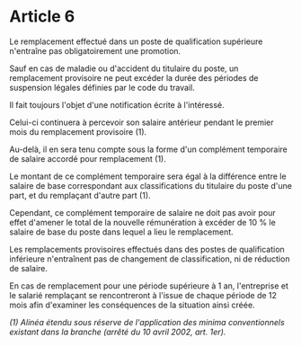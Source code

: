 # Article 6

Le remplacement effectué dans un poste de qualification supérieure n'entraîne pas obligatoirement une promotion.

Sauf en cas de maladie ou d'accident du titulaire du poste, un remplacement provisoire ne peut excéder la durée des périodes de suspension légales définies par le code du travail.

Il fait toujours l'objet d'une notification écrite à l'intéressé.

Celui-ci continuera à percevoir son salaire antérieur pendant le premier mois du remplacement provisoire (1).

Au-delà, il en sera tenu compte sous la forme d'un complément temporaire de salaire accordé pour remplacement (1).

Le montant de ce complément temporaire sera égal à la différence entre le salaire de base correspondant aux classifications du titulaire du poste d'une part, et du remplaçant d'autre part (1).

Cependant, ce complément temporaire de salaire ne doit pas avoir pour effet d'amener le total de la nouvelle rémunération à excéder de 10 % le salaire de base du poste dans lequel a lieu le remplacement.

Les remplacements provisoires effectués dans des postes de qualification inférieure n'entraînent pas de changement de classification, ni de réduction de salaire.

En cas de remplacement pour une période supérieure à 1 an, l'entreprise et le salarié remplaçant se rencontreront à l'issue de chaque période de 12 mois afin d'examiner les conséquences de la situation ainsi créée.

*(1) Alinéa étendu sous réserve de l'application des minima conventionnels existant dans la branche (arrêté du 10 avril 2002, art. 1er).*

